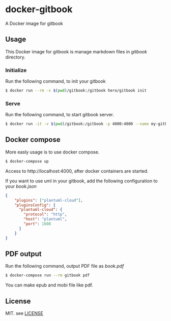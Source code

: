 # docker-gitbook

A Docker image for gitbook

## Usage

This Docker image for gitbook is manage markdown files in *gitbook* directory.

### Initialize

Run the following command, to init your gitbook

```bash
$ docker run --rm -v $(pwd)/gitbook:/gitbook hero/gitbook init
```

### Serve

Run the following command, to start gitbook server.

```bash
$ docker run -it -v $(pwd)/gitbook:/gitbook -p 4000:4000 --name my-gitbook hero/gitbook serve
```

## Docker compose

More easly usage is to use docker compose.<br>


```bash
$ docker-compose up
```

Access to http://localhost:4000, after docker containers are started.

If you want to use uml in your gitbook,
add the following configuration to your *book.json*

```json
{
    "plugins": ["plantuml-cloud"],
    "pluginsConfig": {
      "plantuml-cloud": {
        "protocol": "http",
        "host": "plantuml",
        "port": 1608
      }
    }
}
```


## PDF output

Run the following command, output PDF file as *book.pdf*

```bash
$ docker-compose run --rm gitbook pdf
```

You can make epub and mobi file like pdf.

## License

MIT. see [LICENSE](./LICENSE)
